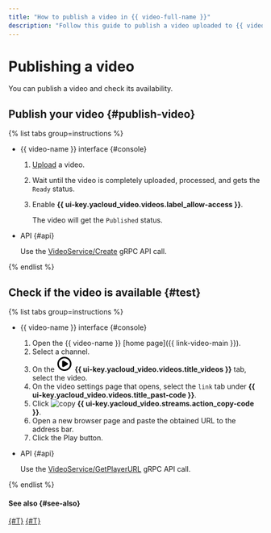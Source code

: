 ```yaml
---
title: "How to publish a video in {{ video-full-name }}"
description: "Follow this guide to publish a video uploaded to {{ video-full-name }} and check its availability."
---
```


# Publishing a video

You can publish a video and check its availability.

## Publish your video {#publish-video}

{% list tabs group=instructions %}

- {{ video-name }} interface {#console}

   1. [Upload](upload.md) a video.
   1. Wait until the video is completely uploaded, processed, and gets the `Ready` status.
   1. Enable **{{ ui-key.yacloud_video.videos.label_allow-access }}**.

      The video will get the `Published` status.

- API {#api}

   Use the [VideoService/Create](../../api-ref/grpc/video_service.md#Create) gRPC API call.

{% endlist %}

## Check if the video is available {#test}

{% list tabs group=instructions %}

- {{ video-name }} interface {#console}

   1. Open the {{ video-name }} [home page]({{ link-video-main }}).
   1. Select a channel.
   1. On the ![image](../../../_assets/console-icons/circle-play.svg) **{{ ui-key.yacloud_video.videos.title_videos }}** tab, select the video.
   1. On the video settings page that opens, select the `link` tab under **{{ ui-key.yacloud_video.videos.title_past-code }}**.
   1. Click ![copy](../../../_assets/console-icons/copy.svg) **{{ ui-key.yacloud_video.streams.action_copy-code }}**.
   1. Open a new browser page and paste the obtained URL to the address bar.
   1. Click the Play button.

- API {#api}

   Use the [VideoService/GetPlayerURL](../../api-ref/grpc/video_service.md#GetPlayerURL) gRPC API call.

{% endlist %}

#### See also {#see-also}

[{#T}](get-link.md)
[{#T}](download.md)